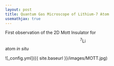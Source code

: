```yaml
---
layout: post
title: Quantum Gas Microscope of Lithium-7 Atom
usemathjax: true
---
```

First observation of the 2D Mott Insulator for $$^{7}\mathrm{Li}$$ atom <em> in situ </em>

![_config.yml]({{ site.baseurl }}/images/MOTT.jpg)

